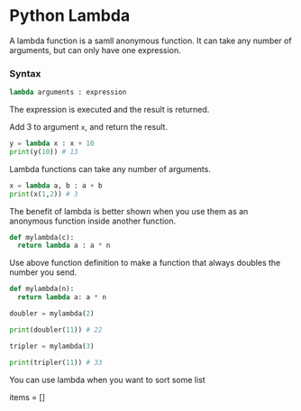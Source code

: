 # Python Lambda
A lambda function is a samll anonymous function.
It can take any number of arguments, but can only have one expression.

### Syntax
```python
lambda arguments : expression
```

The expression is executed and the result is returned.

Add 3 to argument `x`, and return the result.
```python
y = lambda x : x + 10
print(y(10)) # 13
```

Lambda functions can take any number of arguments.

```python
x = lambda a, b : a + b
print(x(1,2)) # 3
```

The benefit of lambda is better shown when you use them as an anonymous function inside another function.

```python
def mylambda(c):
  return lambda a : a * n
```

Use above function definition to make a function that always doubles the number you send.

```python
def mylambda(n):
  return lambda a: a * n

doubler = mylambda(2)

print(doubler(11)) # 22

tripler = mylambda(3)

print(tripler(11)) # 33
```

You can use lambda when you want to sort some list

items = []
